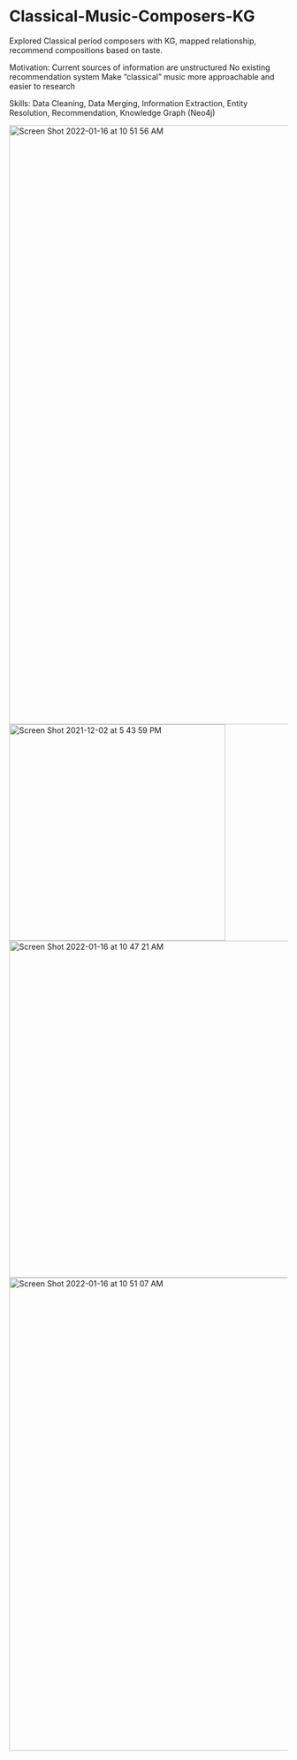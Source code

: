 # Classical-Music-Composers-KG
Explored Classical period composers with KG, mapped relationship, recommend compositions based on taste. 

Motivation:
Current sources of information are unstructured
No existing recommendation system
Make “classical” music more approachable and easier to research

Skills: Data Cleaning, Data Merging, Information Extraction, Entity Resolution, Recommendation, Knowledge Graph (Neo4j)


<img width="1083" alt="Screen Shot 2022-01-16 at 10 51 56 AM" src="https://user-images.githubusercontent.com/60943971/149673698-fff28d40-95c7-4d70-9131-2c53c7a7f84a.png">


<img width="391" alt="Screen Shot 2021-12-02 at 5 43 59 PM" src="https://user-images.githubusercontent.com/60943971/149673400-dd78a207-ea25-44c8-8de4-aff99871c323.png">

<img width="609" alt="Screen Shot 2022-01-16 at 10 47 21 AM" src="https://user-images.githubusercontent.com/60943971/149673645-653a3ed3-d91a-4ed9-bd07-c4ece656b4c1.png">

<img width="855" alt="Screen Shot 2022-01-16 at 10 51 07 AM" src="https://user-images.githubusercontent.com/60943971/149673701-0007367b-3702-4902-9dec-9c93bc7d9fd2.png">


